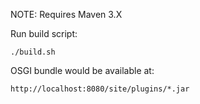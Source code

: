 NOTE: Requires Maven 3.X

Run build script:

```
./build.sh
```

OSGI bundle would be available at: 

```
http://localhost:8080/site/plugins/*.jar
```

